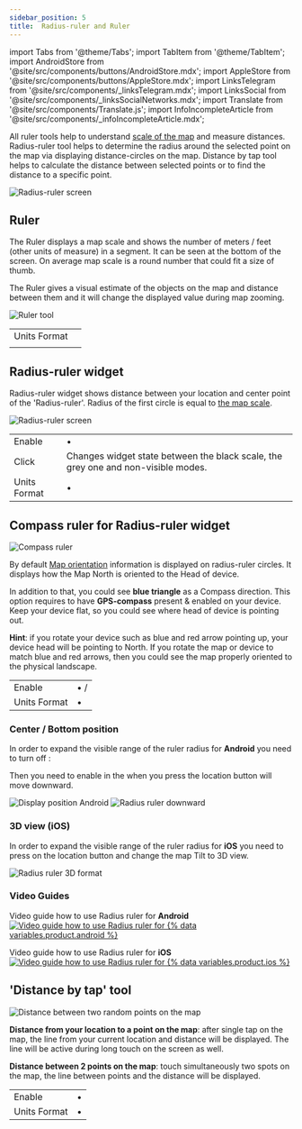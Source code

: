 ```yaml
---
sidebar_position: 5
title:  Radius-ruler and Ruler
---
```


import Tabs from '@theme/Tabs';
import TabItem from '@theme/TabItem';
import AndroidStore from '@site/src/components/buttons/AndroidStore.mdx';
import AppleStore from '@site/src/components/buttons/AppleStore.mdx';
import LinksTelegram from '@site/src/components/_linksTelegram.mdx';
import LinksSocial from '@site/src/components/_linksSocialNetworks.mdx';
import Translate from '@site/src/components/Translate.js';
import InfoIncompleteArticle from '@site/src/components/_infoIncompleteArticle.mdx';

<InfoIncompleteArticle/>

All ruler tools help to understand [scale of the map](https://en.wikipedia.org/wiki/Scale_(map)) and measure distances. Radius-ruler tool helps to determine the radius around the selected point on the map via displaying distance-circles on the map. Distance by tap tool helps to calculate the distance between selected points or to find the distance to a specific point.

![Radius-ruler screen](@site/static/img/widgets/radius_ruler_screen.png)

## Ruler

The Ruler displays a map scale and shows the number of meters / feet (other units of measure) in a segment. It can be seen at the bottom of the screen. On average map scale is a round number that could fit a size of thumb. 

The Ruler gives a visual estimate of the objects on the map and distance between them and it will change the displayed value during map zooming.

![Ruler tool](@site/static/img/widgets/ruler_tool_map.png)


| | |
|------------|------------|
| Units Format | <Translate android="true" ids="android_button_seq"/> <Translate android="true" ids="shared_string_menu,configure_profile,general_settings_2,units_and_formats,unit_of_length"/>  |
| | <Translate ios="true" ids="ios_button_seq"/> <Translate ios="true" ids="menu,sett_settings,app_profiles,general_settings_2,units_and_formats,unit_of_length"/> |


## Radius-ruler widget
Radius-ruler widget shows distance between your location and center point of the 'Radius-ruler'. Radius of the first circle is equal to [the map scale](#ruler).

![Radius-ruler screen](@site/static/img/widgets/radius_ruler_widget.png)

| | |
|------------|------------|
| Enable | <Translate android="true" ids="android_button_seq"/> <Translate android="true" ids="shared_string_menu,layer_map_appearance,map_widget_right,radius_ruler_item"/> • <Translate ios="true" ids="ios_button_seq"/> <Translate ios="true" ids="menu,layer_map_appearance,map_widget_right,map_widget_ruler_control"/> |
| Click | Сhanges widget state between the black scale, the grey one and non-visible modes. |
| Units Format | <Translate android="true" ids="android_button_seq"/> <Translate android="true" ids="shared_string_menu,configure_profile,general_settings_2,units_and_formats,unit_of_length"/> • <Translate ios="true" ids="ios_button_seq"/> <Translate ios="true" ids="menu,sett_settings,app_profiles,general_settings_2,units_and_formats,unit_of_length"/>  |

## Compass ruler for Radius-ruler widget

![Compass ruler](@site/static/img/widgets/compass_ruler.png)

By default [Map orientation](/docs/documentation/map/interact-with-map#map-orientation--compass) information is displayed on radius-ruler circles. It displays how the Map North is oriented to the Head of device. 

In addition to that, you could see **blue triangle** as a Compass direction. This option requires to have **GPS-compass** present & enabled on your device. Keep your device flat, so you could see where head of device is pointing out. 

**Hint**: if you rotate your device such as blue and red arrow pointing up, your device head will be pointing to North. If you rotate the map or device to match blue and red arrows, then you could see the map properly oriented to the physical landscape.

| | |
|------------|------------|
| Enable |<Translate android="true" ids="android_button_seq"/> <Translate android="true" ids="shared_string_menu,layer_map_appearance,map_widget_right,radius_ruler_item,hide_compass_ruler"/> • <Translate ios="true" ids="ios_button_seq"/> <Translate ios="true" ids="menu,layer_map_appearance,map_widget_right,map_widget_ruler_control,shared_string_ellipsis,show_compass_ruler"/> / <Translate ios="true" ids="hide_compass_ruler"/> |
| Units Format | <Translate android="true" ids="android_button_seq"/> <Translate android="true" ids="shared_string_menu,configure_profile,general_settings_2,units_and_formats,angular_measeurement"/> • <Translate ios="true" ids="ios_button_seq"/> <Translate ios="true" ids="menu,sett_settings,app_profiles,general_settings_2,units_and_formats,angular_units"/>|


### Center / Bottom position
In order to expand the visible range of the ruler radius for **Android** you need to turn off <Translate android="true" ids="always_center_position_on_map"/>: 

<Translate android="true" ids="shared_string_menu,configure_profile,general_settings_2,always_center_position_on_map"/>

Then you need to enable <Translate android="true" ids="radius_ruler_item"/> in the <Translate android="true" ids="layer_map_appearance"/> when you press the location button <Translate android="true" ids="radius_ruler_item"/> will move downward.

![Display position Android](@site/static/img/widgets/radius_ruler_display_position_android.png) ![Radius ruler downward](@site/static/img/widgets/radius_ruler_downward_android.png)

### 3D view (iOS)

In order to expand the visible range of the ruler radius for **iOS** you need to press on the location button and change the map Tilt to 3D view.

![Radius ruler 3D format](@site/static/img/widgets/radius_ruler_2_5D_ios.png)


### Video Guides
Video guide how to use Radius ruler for **Android**
[![Video guide how to use Radius ruler for {% data variables.product.android %}](@site/static/img/widgets/radius_ruler_video_android.png)](https://www.youtube.com/watch?v=MWT20dVtkDc)


Video guide how to use Radius ruler for **iOS**
[![Video guide how to use Radius ruler for {% data variables.product.ios %}](@site/static/img/widgets/radius_ruler_video_ios.png)](https://www.youtube.com/watch?v=C9QLQ52ndiA&t=10s)

## 'Distance by tap' tool

![Distance between two random points on the map](@site/static/img/widgets/distance_between_two_random_points.png)

**Distance from your location to a point on the map**: after single tap on the map, the line from your current location and distance will be displayed. The line will be active during long touch on the screen as well.

**Distance between 2 points on the map**: touch simultaneously two spots on the map, the line between points and the distance will be displayed.

| | |
|------------|------------|
| Enable | <Translate android="true" ids="android_button_seq"/> <Translate android="true" ids="shared_string_menu,layer_map_appearance,map_widget_appearance_rem,map_widget_distance_by_tap"/> • <Translate ios="true" ids="ios_button_seq"/> <Translate ios="true" ids="menu,layer_map_appearance,map_widget_appearance_rem,map_widget_distance_by_tap"/> |
| Units Format |<Translate android="true" ids="android_button_seq"/> <Translate android="true" ids="shared_string_menu,configure_profile,general_settings_2,units_and_formats,unit_of_length"/> • <Translate ios="true" ids="ios_button_seq"/> <Translate ios="true" ids="menu,sett_settings,app_profiles,general_settings_2,units_and_formats,unit_of_length"/>|
